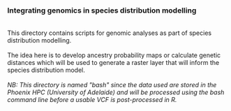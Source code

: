 ### Integrating genomics in species distribution modelling
<br>
This directory contains scripts for genomic analyses as part of species distribution modelling.<br>
<br>
The idea here is to develop ancestry probability maps or calculate genetic distances which will be used to generate a raster layer that will inform the species distribution model.<br>
<br>
<i>NB: This directory is named "bash" since the data used are stored in the Phoenix HPC (University of Adelaide) and will be processed using the bash command line before a usable VCF is post-processed in R.</i>